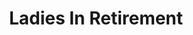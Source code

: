 ---
title: Ladies In Retirement
year: 1942
opening_date: 1942-01-20
closing_date: 1942-01-23
layout: productions
image:
image_caption:
image_credit:
playbill: 
category: 
details:
  Theatre: Theatre Jacksonville
  Venue: Little Theatre
cast:
  Albert Feather: E.S. Beauchamp-Nobbs
  Emily Creed: Eleonor Edwards
  Ellen Creed: Irma Stockwell
  Louisa Creed: Mary Meischner
  Sister Theresa: Nina Bratton
  Leonora Fiske: Rose Marie Schosser
  Lucy Gilham: Ruby Hixon
crew:
  Stage Manager: Alfred Seitner
  Lighting Design: Alfred Seitner
  Stage Crew:
    - Ann Johnson
    - Bishop McCauley
    - Bob Sabin
    - Elmo Lehman
    - Gretchen Frizzell
    - Mary Garcia
    - Philip Devlin, Jr.
  Sound Effects:
    - Ann Johnson
    - Charles Blum, Jr.
    - William Schosser
  Property Assistant:
    - Anne Terry
    - Dick Lane
    - Rose Marie Schosser
  Assistant Stage Manager:
    - Bob Carter
    - Bob Sabin
  Interior Decoration: Dick Lane
  Make-up:
    - Elmo Lehman
    - Rosemary Dowling
  Director: Leighton M. Ballew
  Make-up Assistant:
    - Marion Bowman
    - Martha McAndrews
    - Mary Kethley
    - Mrs. Fred Cobb
  Publicity: Mary Joseph
  Costumes: Mrs. A.M. Lupfer
  Props: Mrs. L.D. Behner
orchestra:
external_links:
---